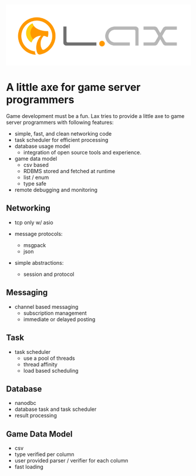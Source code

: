 ![Image of Lax](lax_logo.png)


# A little axe for game server programmers

 Game development must be a fun.  Lax tries to provide a little axe to game server programmers 
 with following features: 
 
 - simple, fast, and clean networking code
 - task scheduler for efficient processing 
 - database usage model
   - integration of open source tools and experience. 
 - game data model
   - csv based
   - RDBMS stored and fetched at runtime
   - list / enum  
   - type safe
 - remote debugging and monitoring 

 
## Networking 

 - tcp only w/ asio 

 - message protocols:
   - msgpack 
   - json 

 - simple abstractions: 
   - session and protocol

## Messaging 

 - channel based messaging 
   - subscription management
   - immediate or delayed posting

## Task 

 - task scheduler 
   - use a pool of threads
   - thread affinity 
   - load based scheduling

## Database 

 - nanodbc 
 - database task and task scheduler 
 - result processing

## Game Data Model 

 - csv 
 - type verified per column 
 - user provided parser / verifier for each column
 - fast loading 


